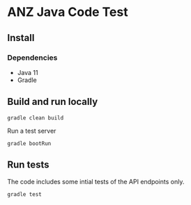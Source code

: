 # ANZ Java Code Test

## Install
### Dependencies
* Java 11
* Gradle

## Build and run locally
```
gradle clean build

```

Run a test server
```
gradle bootRun
``` 

## Run tests
The code includes some intial tests of the API endpoints only.

```
gradle test
``` 

